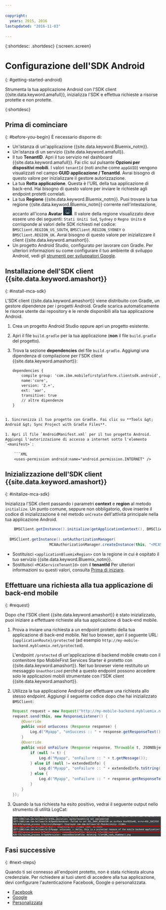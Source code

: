 ```yaml
---

copyright:
  years: 2015, 2016
lastupdated: "2016-11-03"

---
```

{:shortdesc: .shortdesc}
{:screen:.screen}

# Configurazione dell'SDK Android
{: #getting-started-android}

Strumenta la tua applicazione Android con l'SDK client {{site.data.keyword.amafull}}, inizializza l'SDK e effettua richieste a risorse protette e non protette.

{:shortdesc}

## Prima di cominciare
{: #before-you-begin}
È necessario disporre di:
* Un'istanza di un'applicazione  {{site.data.keyword.Bluemix_notm}}.
* Un'istanza di un servizio {{site.data.keyword.amafull}}.
* Il tuo **TenantID**. Apri il tuo servizio nel dashboard {{site.data.keyword.amafull}}. Fai clic sul pulsante **Opzioni per dispositivi mobili**. I valori `tenantId` (noti anche come `appGUID`)  vengono visualizzati nel campo **GUID applicazione / TenantId**. Avrai bisogno di questo valore per inizializzare il gestore autorizzazione.
* La tua **Rotta applicazione**. Questa è l'URL della tua applicazione di back-end. Hai bisogno di questo valore per inviare le richieste agli endpoint protetti correlati.
* La tua **Regione** {{site.data.keyword.Bluemix_notm}}.  Puoi trovare la tua regione {{site.data.keyword.Bluemix_notm}} corrente nell'intestazione, accanto all'icona **Avatar** ![Icona Avatar](images/face.jpg "Icona Avatar"). Il valore della regione visualizzato deve essere uno dei seguenti: `Stati Uniti Sud`,  `Sydney` o  `Regno Unito` e corrisponde ai valori delle SDK richiesti nel codice: `BMSClient.REGION_US_SOUTH`, `BMSClient.REGION_SYDNEY` o `BMSClient.REGION_UK`. Avrai bisogno di questo valore per inizializzare il client {{site.data.keyword.amashort}}.
* Un progetto Android Studio, configurato per lavorare con Gradle. Per ulteriori informazioni su come configurare il tuo ambiente di sviluppo Android, vedi gli [strumenti per sviluppatori Google](http://developer.android.com/sdk/index.html).

## Installazione dell'SDK client {{site.data.keyword.amashort}}
{: #install-mca-sdk}

L'SDK client {{site.data.keyword.amashort}} viene distribuito con Gradle, un gestore dipendenze per i progetti Android. Gradle scarica automaticamente le risorse utente dai repository e le rende disponibili alla tua applicazione Android.

1. Crea un progetto Android Studio oppure apri un progetto esistente.

1. Apri il file `build.gradle` per la tua applicazione (**non** il file `build.gradle` del progetto).

1. Trova la sezione **dependencies** del file `build.gradle`.  Aggiungi una dipendenza di compilazione per l'SDK client {{site.data.keyword.amashort}}:

	```Gradle
	dependencies {
		compile group: 'com.ibm.mobilefirstplatform.clientsdk.android',
        name:'core',
        version: '2.+',
        ext: 'aar',
        transitive: true
    	// altre dipendenze
	}
```

1. Sincronizza il tuo progetto con Gradle. Fai clic su **Tools &gt; Android &gt; Sync Project with Gradle Files**.

1. Apri il file `AndroidManifest.xml` per il tuo progetto Android. Aggiungi l'autorizzazione di accesso a internet sotto l'elemento `<manifest>`:

	```XML
	<uses-permission android:name="android.permission.INTERNET" />
```

## Inizializzazione dell'SDK client {{site.data.keyword.amashort}}
{: #initalize-mca-sdk}

Inizializza l'SDK client passando i parametri **context** e **region** al metodo `initialize`. Un punto comune, seppure non obbligatorio, dove inserire il codice di inizializzazione è nel metodo `onCreate` dell'attività principale nella tua applicazione Android.

```Java
	BMSClient.getInstance().initialize(getApplicationContext(), BMSClient.REGION_UK);

  BMSClient.getInstance().setAuthorizationManager(
					MCAAuthorizationManager.createInstance(this, "<MCAServiceTenantId>"));

```

* Sostituisci `<applicationBluemixRegion>` con la regione in cui è ospitato il tuo servizio {{site.data.keyword.Bluemix_notm}}. 
* Sostituisci `<MCAServiceTenantId>` con il **tenantId**
Per ulteriori informazioni su questi valori, consulta [Prima di iniziare](#before-you-begin).

## Effettuare una richiesta alla tua applicazione di back-end mobile
{: #request}

Dopo che l'SDK client {{site.data.keyword.amashort}} è stato inizializzato, puoi iniziare a effettuare richieste alla tua applicazione di back-end mobile.

1. Prova a inviare una richiesta a un endpoint protetto della tua applicazione di back-end mobile.  Nel tuo browser, apri il seguente URL: `{applicationRoute}/protected` (ad esempio `http://my-mobile-backend.mybluemix.net/protected`).   

	L'endpoint `/protected` di un'applicazione di backend mobile creato con il contenitore tipo MobileFirst Services Starter è protetto con {{site.data.keyword.amashort}}. Nel tuo browser viene restituito un messaggio `Unauthorized` perché a questo endpoint possono accedere solo le applicazioni mobili strumentate con l'SDK client {{site.data.keyword.amashort}}.

1. Utilizza la tua applicazione Android per effettuare una richiesta allo stesso endpoint. Aggiungi il seguente codice dopo che hai inizializzato `BMSClient`:

	```Java
	Request request = new Request("http://my-mobile-backend.mybluemix.net/protected", Request.GET);
	request.send(this, new ResponseListener() {
		@Override
		public void onSuccess (Response response) {
			Log.d("Myapp", "onSuccess :: " + response.getResponseText());
		}
		@Override
		public void onFailure (Response response, Throwable t, JSONObject extendedInfo) {
			if (null != t) {
				Log.d("Myapp", "onFailure :: " + t.getMessage());
			} else if (null != extendedInfo) {
				Log.d("Myapp", "onFailure :: " + extendedInfo.toString());
			} else {
				Log.d("Myapp", "onFailure :: " + response.getResponseText());
			}
		}
	});
	```

1. Quando la tua richiesta ha esito positivo, vedrai il seguente output nello strumento di utilità LogCat:

	![immagine](images/getting-started-android-success.png)

## Fasi successive
{: #next-steps}

Quando ti sei connesso all'endpoint protetto, non è stata richiesta alcuna credenziale. Per richiedere ai tuoi utenti di accedere alla tua applicazione, devi configurare l'autenticazione Facebook, Google o personalizzata.
* [Facebook](facebook-auth-android.html)
* [Google](google-auth-android.html)
* [Personalizzata](custom-auth-android.html)
